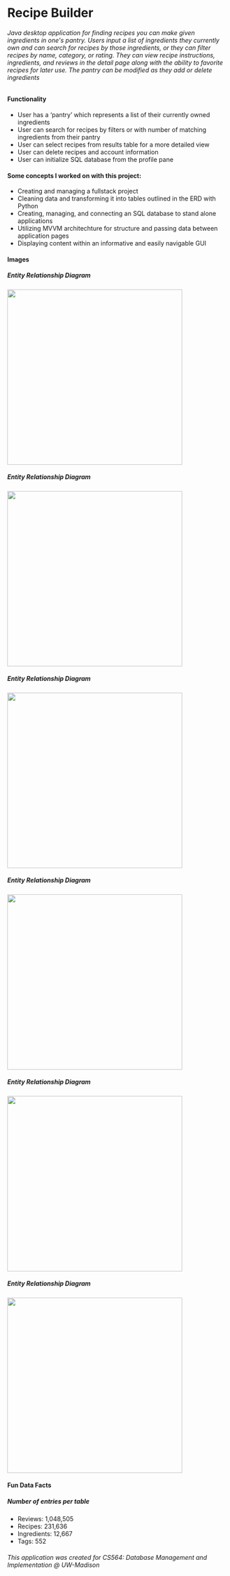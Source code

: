 <h1>Recipe Builder</h1>
<h6>Java desktop application for finding recipes you can make given ingredients in one's pantry. Users input a list of ingredients they currently own and can search for recipes by those ingredients, or they can filter recipes by name, category, or rating. They can view recipe instructions, ingredients, and reviews in the detail page along with the ability to favorite recipes for later use. The pantry can be modified as they add or delete ingredients</h6>

<div>
  <h4>Functionality</h4>
  <ul>
    <li>User has a ‘pantry’ which represents a list of their currently owned ingredients</li>
    <li>User can search for recipes by filters or with number of matching ingredients from their pantry</li>
    <li>User can select recipes from results table for a more detailed view</li>
    <li>User can delete recipes and account information</li>
    <li>User can initialize SQL database from the profile pane</li>
  </ul>
</div>

<div>
  <h4>Some concepts I worked on with this project:</h4>
  <ul>
    <li>Creating and managing a fullstack project</li>
    <li>Cleaning data and transforming it into tables outlined in the ERD with Python</li>
    <li>Creating, managing, and connecting an SQL database to stand alone applications</li>
    <li>Utilizing MVVM architechture for structure and passing data between application pages</li>
    <li>Displaying content within an informative and easily navigable GUI</li>
  </ul>
</div>

<div>
  <h4>Images</h4>
  <div>
    <div>
      <h5>Entity Relationship Diagram</h5>
      <img src="../assets/RB-ERD.PNG" width="400"></image> 
    </div>
    <div>
      <h5>Entity Relationship Diagram</h5>
      <img src="../assets/RB-Pantry.PNG" width="400"></image> 
    </div>
    <div>
      <h5>Entity Relationship Diagram</h5>
      <img src="../assets/RB-Search.PNG" width="400"></image> 
    </div>
    <div>
      <h5>Entity Relationship Diagram</h5>
      <img src="../assets/RB-View.PNG" width="400"></image> 
    </div>
    <div>
      <h5>Entity Relationship Diagram</h5>
      <img src="../assets/RB-Favorites.PNG" width="400"></image> 
    </div>
    <div>
      <h5>Entity Relationship Diagram</h5>
      <img src="../assets/RB-SQLSetup.PNG" width="400"></image> 
    </div>
  </div>
  
</div>

<div>
  <h4>Fun Data Facts</h4>
  <h5>Number of entries per table</h5>
  <ul>
    <li>Reviews: 1,048,505</li>
    <li>Recipes: 231,636</li>
    <li>Ingredients: 12,667</li>
    <li>Tags: 552</li>
  </ul>
</div>

<h6>This application was created for CS564: Database Management and Implementation @ UW-Madison</h6>
